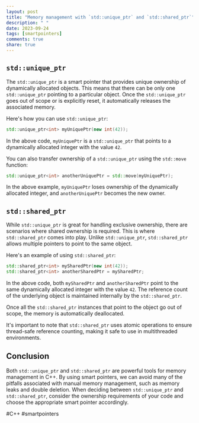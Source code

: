 ```yaml
---
layout: post
title: "Memory management with `std::unique_ptr` and `std::shared_ptr`"
description: " "
date: 2023-09-24
tags: [smartpointers]
comments: true
share: true
---
```


## `std::unique_ptr`

The `std::unique_ptr` is a smart pointer that provides unique ownership of dynamically allocated objects. This means that there can be only one `std::unique_ptr` pointing to a particular object. Once the `std::unique_ptr` goes out of scope or is explicitly reset, it automatically releases the associated memory.

Here's how you can use `std::unique_ptr`:

```cpp
std::unique_ptr<int> myUniquePtr(new int(42));
```

In the above code, `myUniquePtr` is a `std::unique_ptr` that points to a dynamically allocated integer with the value `42`.

You can also transfer ownership of a `std::unique_ptr` using the `std::move` function:

```cpp
std::unique_ptr<int> anotherUniquePtr = std::move(myUniquePtr);
```

In the above example, `myUniquePtr` loses ownership of the dynamically allocated integer, and `anotherUniquePtr` becomes the new owner.

## `std::shared_ptr`

While `std::unique_ptr` is great for handling exclusive ownership, there are scenarios where shared ownership is required. This is where `std::shared_ptr` comes into play. Unlike `std::unique_ptr`, `std::shared_ptr` allows multiple pointers to point to the same object.

Here's an example of using `std::shared_ptr`:

```cpp
std::shared_ptr<int> mySharedPtr(new int(42));
std::shared_ptr<int> anotherSharedPtr = mySharedPtr;
```

In the above code, both `mySharedPtr` and `anotherSharedPtr` point to the same dynamically allocated integer with the value `42`. The reference count of the underlying object is maintained internally by the `std::shared_ptr`.

Once all the `std::shared_ptr` instances that point to the object go out of scope, the memory is automatically deallocated.

It's important to note that `std::shared_ptr` uses atomic operations to ensure thread-safe reference counting, making it safe to use in multithreaded environments.

## Conclusion

Both `std::unique_ptr` and `std::shared_ptr` are powerful tools for memory management in C++. By using smart pointers, we can avoid many of the pitfalls associated with manual memory management, such as memory leaks and double deletion. When deciding between `std::unique_ptr` and `std::shared_ptr`, consider the ownership requirements of your code and choose the appropriate smart pointer accordingly.

#C++ #smartpointers